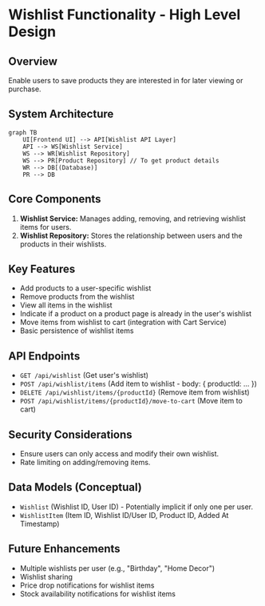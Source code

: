 # Wishlist Functionality - High Level Design

## Overview
Enable users to save products they are interested in for later viewing or purchase.

## System Architecture
```mermaid
graph TB
    UI[Frontend UI] --> API[Wishlist API Layer]
    API --> WS[Wishlist Service]
    WS --> WR[Wishlist Repository]
    WS --> PR[Product Repository] // To get product details
    WR --> DB[(Database)]
    PR --> DB
```

## Core Components
1.  **Wishlist Service:** Manages adding, removing, and retrieving wishlist items for users.
2.  **Wishlist Repository:** Stores the relationship between users and the products in their wishlists.

## Key Features
- Add products to a user-specific wishlist
- Remove products from the wishlist
- View all items in the wishlist
- Indicate if a product on a product page is already in the user's wishlist
- Move items from wishlist to cart (integration with Cart Service)
- Basic persistence of wishlist items

## API Endpoints
- `GET /api/wishlist` (Get user's wishlist)
- `POST /api/wishlist/items` (Add item to wishlist - body: { productId: ... })
- `DELETE /api/wishlist/items/{productId}` (Remove item from wishlist)
- `POST /api/wishlist/items/{productId}/move-to-cart` (Move item to cart)

## Security Considerations
- Ensure users can only access and modify their own wishlist.
- Rate limiting on adding/removing items.

## Data Models (Conceptual)
- `Wishlist` (Wishlist ID, User ID) - Potentially implicit if only one per user.
- `WishlistItem` (Item ID, Wishlist ID/User ID, Product ID, Added At Timestamp)

## Future Enhancements
- Multiple wishlists per user (e.g., "Birthday", "Home Decor")
- Wishlist sharing
- Price drop notifications for wishlist items
- Stock availability notifications for wishlist items
